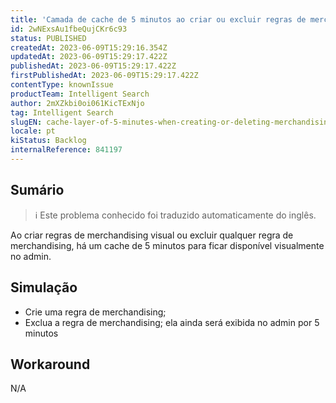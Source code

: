 ```yaml
---
title: 'Camada de cache de 5 minutos ao criar ou excluir regras de merchandising'
id: 2wNExsAu1fbeQujCKr6c93
status: PUBLISHED
createdAt: 2023-06-09T15:29:16.354Z
updatedAt: 2023-06-09T15:29:17.422Z
publishedAt: 2023-06-09T15:29:17.422Z
firstPublishedAt: 2023-06-09T15:29:17.422Z
contentType: knownIssue
productTeam: Intelligent Search
author: 2mXZkbi0oi061KicTExNjo
tag: Intelligent Search
slugEN: cache-layer-of-5-minutes-when-creating-or-deleting-merchandising-rules
locale: pt
kiStatus: Backlog
internalReference: 841197
---
```


## Sumário

>ℹ️ Este problema conhecido foi traduzido automaticamente do inglês.


Ao criar regras de merchandising visual ou excluir qualquer regra de merchandising, há um cache de 5 minutos para ficar disponível visualmente no admin.

## Simulação



- Crie uma regra de merchandising;
- Exclua a regra de merchandising; ela ainda será exibida no admin por 5 minutos

## Workaround


N/A



